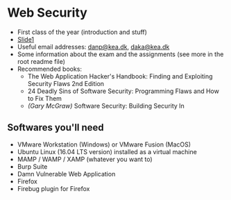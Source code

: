 # Web Security

- First class of the year (introduction and stuff)
- [Slide1](https://drive.google.com/drive/folders/0ByBJPBcZLg0LeWh6WFJtZ2pWOVE)
- Useful email addresses: danp@kea.dk, daka@kea.dk
- Some information about the exam and the assignments (see more in the root readme file)
- Recommended books:
  - The Web Application Hacker's Handbook: Finding and Exploiting Security Flaws 2nd Edition
  - 24 Deadly Sins of Software Security: Programming Flaws and How to Fix Them
  - _(Gary McGraw)_ Software Security: Building Security In

## Softwares you'll need

- VMware Workstation (Windows) or VMware Fusion (MacOS)
- Ubuntu Linux (16.04 LTS version) installed as a virtual machine
- MAMP / WAMP / XAMP (whatever you want to)
- Burp Suite
- Damn Vulnerable Web Application
- Firefox
- Firebug plugin for Firefox
